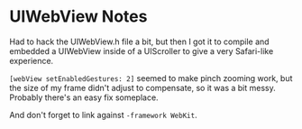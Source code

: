 # UIWebView Notes #

Had to hack the UIWebView.h file a bit, but then I got it to compile and embedded a UIWebView inside of a UIScroller to give a very Safari-like experience.

`[webView setEnabledGestures: 2]` seemed to make pinch zooming work, but the size of my frame didn't adjust to compensate, so it was a bit messy.  Probably there's an easy fix someplace.

And don't forget to link against `-framework WebKit`.